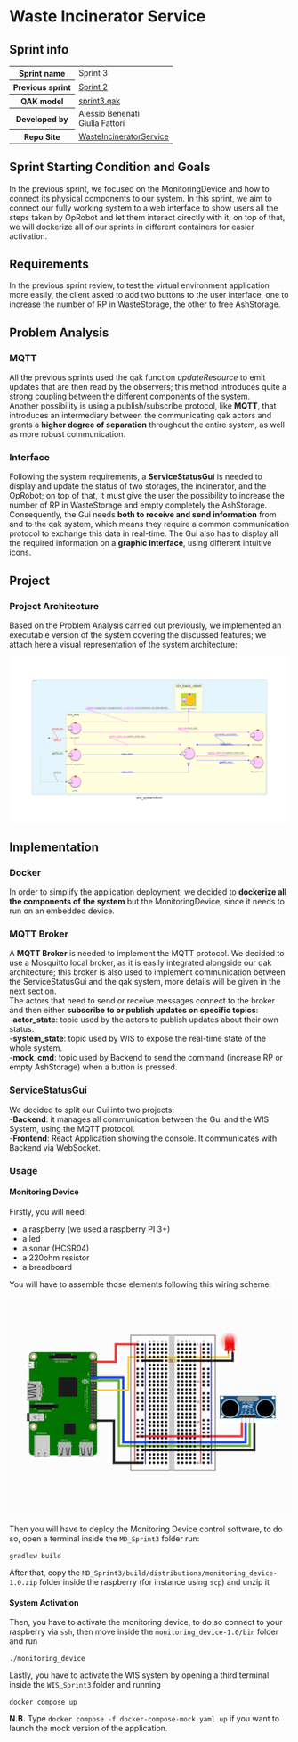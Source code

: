 <link rel="stylesheet" type="text/css" href="resources/css/custom.css" />

# Waste Incinerator Service

## Sprint info

<table>
<tr><th>Sprint name</th><td>Sprint 3</td></tr>
<tr><th>Previous sprint</th><td><a href="/WIS_Sprint2">Sprint 2</a></td></tr>
<tr><th>QAK model</th><td><a href="../src/sprint3.qak">sprint3.qak</a></td></tr>
<tr><th>Developed by</th><td>Alessio Benenati<br/>Giulia Fattori</td></tr>
<tr><th>Repo Site</th><td><a href="https://github.com/b3nny01/WasteIncineratorService">WasteIncineratorService</td><tr>
</table>

## Sprint Starting Condition and Goals

In the previous sprint, we focused on the MonitoringDevice and how to connect its physical components to our system. In this sprint, we aim to connect our fully working system to a web interface to show users all the steps taken by OpRobot and let them interact directly with it; on top of that, we will dockerize all of our sprints in different containers for easier activation.

## Requirements

In the previous sprint review, to test the virtual environment application more easily, the client asked to add two buttons to the user interface, one to increase the number of RP in WasteStorage, the other to free AshStorage.

## Problem Analysis

### MQTT

All the previous sprints used the qak function _updateResource_ to emit updates that are then read by the observers; this method introduces quite a strong coupling between the different components of the system.</br>
Another possibility is using a publish/subscribe protocol, like **MQTT**, that introduces an intermediary between the communicating qak actors and grants a **higher degree of separation** throughout the entire system, as well as more robust communication. 

### Interface

Following the system requirements, a **ServiceStatusGui** is needed to display and update the status of two storages, the incinerator, and the OpRobot; on top of that, it must give the user the possibility to increase the number of RP in WasteStorage and empty completely the AshStorage.</br>
Consequently, the Gui needs **both to receive and send information** from and to the qak system, which means they require a common communication protocol to exchange this data in real-time. The Gui also has to display all the required information on a **graphic interface**, using different intuitive icons.

## Project

### Project Architecture

Based on the Problem Analysis carried out previously, we implemented an executable version of the system covering the discussed features; we attach here a visual representation of the system architecture:

<img src="resources/imgs/wis_systemarch.png" width="1100px"/>

## Implementation

### Docker
In order to simplify the application deployment, we decided to **dockerize all the components of the system** but the MonitoringDevice, since it needs to run on an embedded device.

### MQTT Broker

A **MQTT Broker** is needed to implement the MQTT protocol. We decided to use a Mosquitto local broker, as it is easily integrated alongside our qak architecture; this broker is also used to implement communication between the ServiceStatusGui and the qak system, more details will be given in the next section.</br>
The actors that need to send or receive messages connect to the broker and then either **subscribe to or publish updates on specific topics**:</br>
-**actor_state**: topic used by the actors to publish updates about their own status.</br>
-**system_state**: topic used by WIS to expose the real-time state of the whole system.</br>
-**mock_cmd**: topic used by Backend to send the command (increase RP or empty AshStorage) when a button is pressed.

### ServiceStatusGui

We decided to split our Gui into two projects:</br>
-**Backend**: it manages all communication between the Gui and the WIS System, using the MQTT protocol.</br>
-**Frontend**: React Application showing the console. It communicates with Backend via WebSocket.


### Usage

#### Monitoring Device
Firstly, you will need:
* a raspberry (we used a raspberry PI 3+)
* a led
* a sonar (HCSR04)
* a 220ohm resistor
* a breadboard

You will have to assemble those elements following this wiring scheme:

<img src="resources/imgs/rasp_scheme.jpeg">

Then you will have to deploy the Monitoring Device control software, to do so, open a terminal inside the `MD_Sprint3` folder run:

```
gradlew build
```

After that, copy the `MD_Sprint3/build/distributions/monitoring_device-1.0.zip` folder inside the raspberry (for instance using `scp`) and unzip it

#### System Activation
Then, you have to activate the monitoring device, to do so connect to your raspberry via `ssh`, then move inside the `monitoring_device-1.0/bin` folder and run
```
./monitoring_device
```

Lastly, you have to activate the WIS system by opening a third terminal inside the `WIS_Sprint3` folder and running

```
docker compose up
```
**N.B.** Type `docker compose -f docker-compose-mock.yaml up` if you want to launch the mock version of the application.
